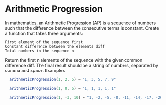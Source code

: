 # Arithmetic Progression

In mathematics, an Arithmetic Progression (AP) is a sequence of numbers such that the difference between the consecutive terms is constant. Create a function that takes three arguments:

    First element of the sequence first
    Constant difference between the elements diff
    Total numbers in the sequence n

Return the first n elements of the sequence with the given common difference diff. The final result should be a string of numbers, separated by comma and space.
Examples

```javascript
  arithmeticProgression(1, 2, 5) ➞ "1, 3, 5, 7, 9"

  arithmeticProgression(1, 0, 5) ➞ "1, 1, 1, 1, 1"

  arithmeticProgression(1, -3, 10) ➞ "1, -2, -5, -8, -11, -14, -17, -20, -23, -26"
```
